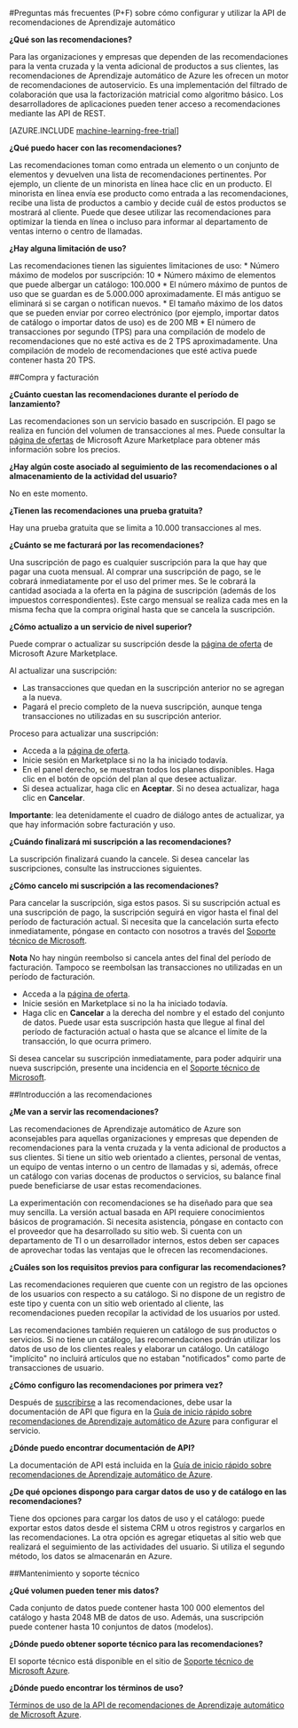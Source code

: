 <properties 
	pageTitle="Configuración y uso de la API de recomendaciones de Aprendizaje automático | Microsoft Azure" 
	description="Preguntas frecuentes de la API de RECOMENDACIONES de Microsoft creada con el aprendizaje automático de Azure" 
	services="machine-learning" 
	documentationCenter="" 
	authors="jaymathe" 
	manager="paulettm" 
	editor="cgronlun"/>

<tags 
	ms.service="machine-learning" 
	ms.workload="data-services" 
	ms.tgt_pltfrm="na" 
	ms.devlang="na" 
	ms.topic="article" 
	ms.date="05/19/2015" 
	ms.author="luisca"/>

#Preguntas más frecuentes (P+F) sobre cómo configurar y utilizar la API de recomendaciones de Aprendizaje automático


**¿Qué son las recomendaciones?**

Para las organizaciones y empresas que dependen de las recomendaciones para la venta cruzada y la venta adicional de productos a sus clientes, las recomendaciones de Aprendizaje automático de Azure les ofrecen un motor de recomendaciones de autoservicio. Es una implementación del filtrado de colaboración que usa la factorización matricial como algoritmo básico. Los desarrolladores de aplicaciones pueden tener acceso a recomendaciones mediante las API de REST.

[AZURE.INCLUDE [machine-learning-free-trial](../../includes/machine-learning-free-trial.md)]

**¿Qué puedo hacer con las recomendaciones?**

Las recomendaciones toman como entrada un elemento o un conjunto de elementos y devuelven una lista de recomendaciones pertinentes. Por ejemplo, un cliente de un minorista en línea hace clic en un producto. El minorista en línea envía ese producto como entrada a las recomendaciones, recibe una lista de productos a cambio y decide cuál de estos productos se mostrará al cliente. Puede que desee utilizar las recomendaciones para optimizar la tienda en línea o incluso para informar al departamento de ventas interno o centro de llamadas.

**¿Hay alguna limitación de uso?**

Las recomendaciones tienen las siguientes limitaciones de uso: * Número máximo de modelos por suscripción: 10 * Número máximo de elementos que puede albergar un catálogo: 100.000 * El número máximo de puntos de uso que se guardan es de 5.000.000 aproximadamente. El más antiguo se eliminará si se cargan o notifican nuevos. * El tamaño máximo de los datos que se pueden enviar por correo electrónico (por ejemplo, importar datos de catálogo o importar datos de uso) es de 200 MB * El número de transacciones por segundo (TPS) para una compilación de modelo de recomendaciones que no esté activa es de 2 TPS aproximadamente. Una compilación de modelo de recomendaciones que esté activa puede contener hasta 20 TPS.

##Compra y facturación 


**¿Cuánto cuestan las recomendaciones durante el período de lanzamiento?**

Las recomendaciones son un servicio basado en suscripción. El pago se realiza en función del volumen de transacciones al mes. Puede consultar la [página de ofertas](https://datamarket.azure.com/dataset/amla/recommendations) de Microsoft Azure Marketplace para obtener más información sobre los precios.

**¿Hay algún coste asociado al seguimiento de las recomendaciones o al almacenamiento de la actividad del usuario?**

No en este momento.

**¿Tienen las recomendaciones una prueba gratuita?**

Hay una prueba gratuita que se limita a 10.000 transacciones al mes.

**¿Cuánto se me facturará por las recomendaciones?**

Una suscripción de pago es cualquier suscripción para la que hay que pagar una cuota mensual. Al comprar una suscripción de pago, se le cobrará inmediatamente por el uso del primer mes. Se le cobrará la cantidad asociada a la oferta en la página de suscripción (además de los impuestos correspondientes). Este cargo mensual se realiza cada mes en la misma fecha que la compra original hasta que se cancela la suscripción.

**¿Cómo actualizo a un servicio de nivel superior?**

Puede comprar o actualizar su suscripción desde la [página de oferta](https://datamarket.azure.com/dataset/amla/recommendations) de Microsoft Azure Marketplace.

Al actualizar una suscripción:

* Las transacciones que quedan en la suscripción anterior no se agregan a la nueva. 
* Pagará el precio completo de la nueva suscripción, aunque tenga transacciones no utilizadas en su suscripción anterior.

Proceso para actualizar una suscripción:

* Acceda a la [página de oferta](https://datamarket.azure.com/dataset/amla/recommendations).
* Inicie sesión en Marketplace si no la ha iniciado todavía.
* En el panel derecho, se muestran todos los planes disponibles. Haga clic en el botón de opción del plan al que desee actualizar.
* Si desea actualizar, haga clic en **Aceptar**. Si no desea actualizar, haga clic en **Cancelar**.

**Importante**: lea detenidamente el cuadro de diálogo antes de actualizar, ya que hay información sobre facturación y uso.

**¿Cuándo finalizará mi suscripción a las recomendaciones?**

La suscripción finalizará cuando la cancele. Si desea cancelar las suscripciones, consulte las instrucciones siguientes.

**¿Cómo cancelo mi suscripción a las recomendaciones?**

Para cancelar la suscripción, siga estos pasos. Si su suscripción actual es una suscripción de pago, la suscripción seguirá en vigor hasta el final del período de facturación actual. Si necesita que la cancelación surta efecto inmediatamente, póngase en contacto con nosotros a través del [Soporte técnico de Microsoft](https://support.microsoft.com/oas/default.aspx?gprid=17024&st=1&wfxredirect=1&sd=gn).

**Nota** No hay ningún reembolso si cancela antes del final del período de facturación. Tampoco se reembolsan las transacciones no utilizadas en un período de facturación.

* Acceda a la [página de oferta](https://datamarket.azure.com/dataset/amla/recommendations).
* Inicie sesión en Marketplace si no la ha iniciado todavía.
* Haga clic en **Cancelar** a la derecha del nombre y el estado del conjunto de datos. Puede usar esta suscripción hasta que llegue al final del período de facturación actual o hasta que se alcance el límite de la transacción, lo que ocurra primero.

Si desea cancelar su suscripción inmediatamente, para poder adquirir una nueva suscripción, presente una incidencia en el [Soporte técnico de Microsoft](https://support.microsoft.com/oas/default.aspx?gprid=17024&st=1&wfxredirect=1&sd=gn).

##Introducción a las recomendaciones

**¿Me van a servir las recomendaciones?**

Las recomendaciones de Aprendizaje automático de Azure son aconsejables para aquellas organizaciones y empresas que dependen de recomendaciones para la venta cruzada y la venta adicional de productos a sus clientes. Si tiene un sitio web orientado a clientes, personal de ventas, un equipo de ventas interno o un centro de llamadas y si, además, ofrece un catálogo con varias docenas de productos o servicios, su balance final puede beneficiarse de usar estas recomendaciones.

La experimentación con recomendaciones se ha diseñado para que sea muy sencilla. La versión actual basada en API requiere conocimientos básicos de programación. Si necesita asistencia, póngase en contacto con el proveedor que ha desarrollado su sitio web. Si cuenta con un departamento de TI o un desarrollador internos, estos deben ser capaces de aprovechar todas las ventajas que le ofrecen las recomendaciones.

**¿Cuáles son los requisitos previos para configurar las recomendaciones?**

Las recomendaciones requieren que cuente con un registro de las opciones de los usuarios con respecto a su catálogo. Si no dispone de un registro de este tipo y cuenta con un sitio web orientado al cliente, las recomendaciones pueden recopilar la actividad de los usuarios por usted.

Las recomendaciones también requieren un catálogo de sus productos o servicios. Si no tiene un catálogo, las recomendaciones podrán utilizar los datos de uso de los clientes reales y elaborar un catálogo. Un catálogo "implícito" no incluirá artículos que no estaban "notificados" como parte de transacciones de usuario.

**¿Cómo configuro las recomendaciones por primera vez?**

Después de [suscribirse](https://datamarket.azure.com/dataset/amla/recommendations) a las recomendaciones, debe usar la documentación de API que figura en la [Guía de inicio rápido sobre recomendaciones de Aprendizaje automático de Azure](machine-learning-recommendation-api-quick-start-guide.md) para configurar el servicio.

**¿Dónde puedo encontrar documentación de API?**

La documentación de API está incluida en la [Guía de inicio rápido sobre recomendaciones de Aprendizaje automático de Azure](machine-learning-recommendation-api-quick-start-guide.md).

**¿De qué opciones dispongo para cargar datos de uso y de catálogo en las recomendaciones?**

Tiene dos opciones para cargar los datos de uso y el catálogo: puede exportar estos datos desde el sistema CRM u otros registros y cargarlos en las recomendaciones. La otra opción es agregar etiquetas al sitio web que realizará el seguimiento de las actividades del usuario. Si utiliza el segundo método, los datos se almacenarán en Azure.

##Mantenimiento y soporte técnico

**¿Qué volumen pueden tener mis datos?**

Cada conjunto de datos puede contener hasta 100 000 elementos del catálogo y hasta 2048 MB de datos de uso. Además, una suscripción puede contener hasta 10 conjuntos de datos (modelos).

**¿Dónde puedo obtener soporte técnico para las recomendaciones?**

El soporte técnico está disponible en el sitio de [Soporte técnico de Microsoft Azure](https://social.msdn.microsoft.com/forums/azure/home?forum=MachineLearning).

**¿Dónde puedo encontrar los términos de uso?**

[Términos de uso de la API de recomendaciones de Aprendizaje automático de Microsoft Azure](https://datamarket.azure.com/dataset/amla/recommendations#terms).



 

<!---HONumber=58_postMigration-->